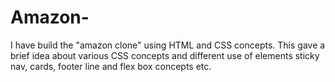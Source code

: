 # Amazon-
I have build the "amazon clone" using HTML and CSS concepts. This gave a brief idea about various CSS concepts and different use of elements sticky nav, cards, footer line and flex box concepts etc. 
